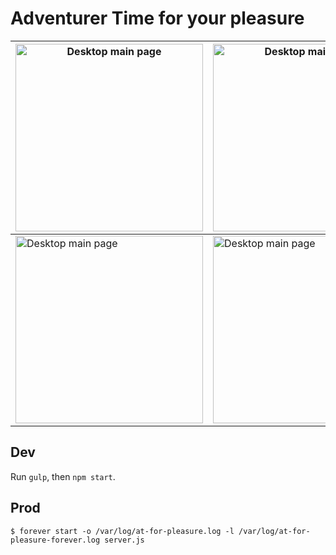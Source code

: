 Adventurer Time for your pleasure
=================================

| <img src="http://habrastorage.org/files/2f8/517/678/2f8517678f9a4d26993a283a110a853e.png" alt="Desktop main page" width="300" /> | <img src="http://habrastorage.org/files/31d/d79/7ef/31dd797ef9f142849b579a963ec9907e.png" alt="Desktop main page" width="300"> |
|---|---|
| <img src="http://habrastorage.org/files/3ed/c4e/bfd/3edc4ebfdf554ecf870aefd9ca13a5e3.png" alt="Desktop main page" width="300"> | <img src="http://habrastorage.org/files/df8/0cf/6df/df80cf6df162448082429494b6f32e27.png" alt="Desktop main page" width="300"> |


Dev
---

Run `gulp`, then `npm start`.

Prod
----

```
$ forever start -o /var/log/at-for-pleasure.log -l /var/log/at-for-pleasure-forever.log server.js 
```
